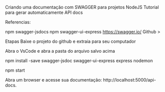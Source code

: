 Criando uma documentação com SWAGGER para projetos NodeJS
Tutorial para gerar automaticamente API docs

Referencias:

npm swagger-jsdocs
npm swagger-ui-express
https://swagger.io/
Github >

Etapas
Baixe o projeto do github e extraia para seu computador

Abra o VsCode e abra a pasta do arquivo salvo acima

npm install -save swagger-jsdoc swagger-ui-express express nodemon

npm start

Abra um browser e acesse sua documentação: http://localhost:5000/api-docs.